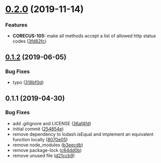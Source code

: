 # [0.2.0](https://github.com/softwaregroup-bg/ut-port-crypto/compare/v0.1.2...v0.2.0) (2019-11-14)


### Features

* **CORECUS-105:** make all methods accept a list of allowed http status codes ([3fd82fc](https://github.com/softwaregroup-bg/ut-port-crypto/commit/3fd82fc))



## [0.1.2](https://github.com/softwaregroup-bg/ut-port-crypto/compare/v0.1.1...v0.1.2) (2019-06-05)


### Bug Fixes

* typo ([318bf0d](https://github.com/softwaregroup-bg/ut-port-crypto/commit/318bf0d))



## 0.1.1 (2019-04-30)


### Bug Fixes

* add .gitignore and LICENSE ([36af4fd](https://github.com/softwaregroup-bg/ut-port-crypto/commit/36af4fd))
* initial commit ([254854e](https://github.com/softwaregroup-bg/ut-port-crypto/commit/254854e))
* remove dependency to lodash.isEqual and implement an equivalent function locally ([8070e05](https://github.com/softwaregroup-bg/ut-port-crypto/commit/8070e05))
* remove node_modules ([b3eecdb](https://github.com/softwaregroup-bg/ut-port-crypto/commit/b3eecdb))
* remove package-lock ([c64dd0b](https://github.com/softwaregroup-bg/ut-port-crypto/commit/c64dd0b))
* remove unused file ([d21ccb9](https://github.com/softwaregroup-bg/ut-port-crypto/commit/d21ccb9))



